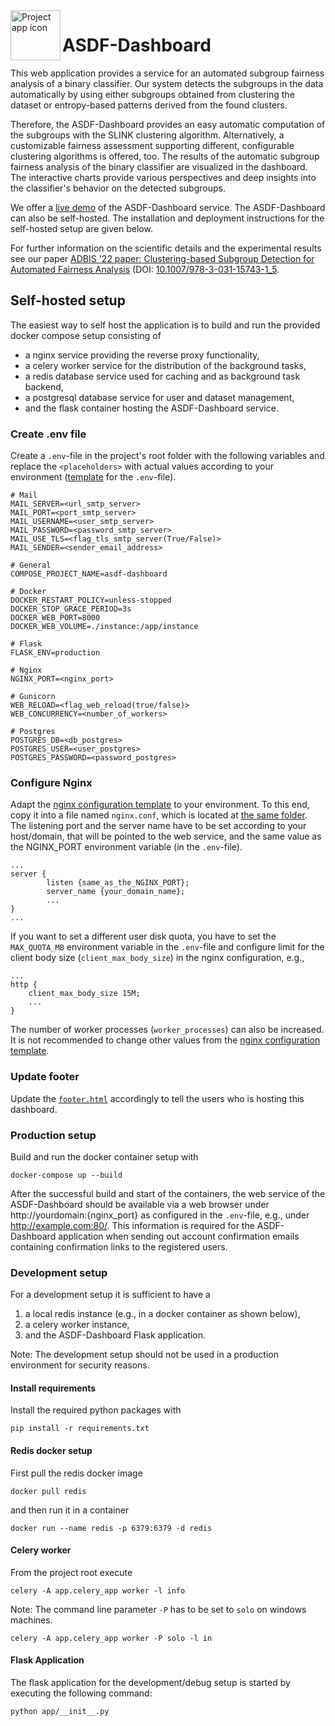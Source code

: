 <img align="left" width="80" height="80" src="https://github.com/jeschaef/ASDF-Dashboard/blob/f56f7876e7ecd49363bccd1b4048376e4854cc3d/app/static/logo.png" alt="Project app icon">

# ASDF-Dashboard

This web application provides a service for an automated subgroup 
fairness analysis of a binary classifier. Our system detects the 
subgroups in the data automatically by using either subgroups obtained
from clustering the dataset or entropy-based patterns derived from 
the found clusters.

Therefore, the ASDF-Dashboard provides an easy automatic computation
of the subgroups with the SLINK clustering algorithm. Alternatively,
a customizable fairness assessment supporting different, configurable
clustering algorithms is offered, too. The results of the automatic 
subgroup fairness analysis of the binary classifier are visualized 
in the dashboard. The interactive charts provide various perspectives
and deep insights into the classifier's behavior on the
detected subgroups.

We offer a [live demo](http://server1.dbda.cs.uni-frankfurt.de) of the ASDF-Dashboard 
service. The ASDF-Dashboard can also be self-hosted. The installation and deployment
instructions for the self-hosted setup are given below. 

For further information on the scientific details and the experimental
results see our paper [ADBIS '22 paper: Clustering-based Subgroup 
Detection for Automated Fairness Analysis](https://link.springer.com/chapter/10.1007/978-3-031-15743-1_5) (DOI: [10.1007/978-3-031-15743-1_5](https://doi.org/10.1007/978-3-031-15743-1_5).

## Self-hosted setup

The easiest way to self host the application is to build and run 
the provided docker compose setup consisting of
- a nginx service providing the reverse proxy functionality,
- a celery worker service for the distribution of the background
tasks,
- a redis database service used for caching and as background 
task backend,
- a postgresql database service for user and dataset management,
- and the flask container hosting the ASDF-Dashboard service.


### Create .env file

Create a `.env`-file in the project's root folder with the following variables and replace the `<placeholders>` 
with actual values according to your environment ([template](.env-template) for the
`.env`-file).
```
# Mail
MAIL_SERVER=<url_smtp_server>
MAIL_PORT=<port_smtp_server>
MAIL_USERNAME=<user_smtp_server>
MAIL_PASSWORD=<password_smtp_server>
MAIL_USE_TLS=<flag_tls_smtp_server(True/False)>
MAIL_SENDER=<sender_email_address>

# General
COMPOSE_PROJECT_NAME=asdf-dashboard

# Docker
DOCKER_RESTART_POLICY=unless-stopped
DOCKER_STOP_GRACE_PERIOD=3s
DOCKER_WEB_PORT=8000
DOCKER_WEB_VOLUME=./instance:/app/instance

# Flask
FLASK_ENV=production

# Nginx
NGINX_PORT=<nginx_port>

# Gunicorn
WEB_RELOAD=<flag_web_reload(true/false)>
WEB_CONCURRENCY=<number_of_workers>

# Postgres
POSTGRES_DB=<db_postgres>
POSTGRES_USER=<user_postgres>
POSTGRES_PASSWORD=<password_postgres>
```

### Configure Nginx

Adapt the [nginx configuration template](app/conf/nginx/nginx-template.conf) to your 
environment. To this end, copy it into a file named `nginx.conf`, which is located at 
[the same folder](app/conf/nginx). The listening port and the server name have to be 
set according to your host/domain, that will be pointed to the web service, and the 
same value as the NGINX_PORT environment variable (in the `.env`-file).

```
...
server {
        listen {same_as_the_NGINX_PORT};
        server_name {your_domain_name};
        ...
}
...
```

If you want to set a different user disk quota, you have to set the `MAX_QUOTA_MB` 
environment variable in the `.env`-file and configure limit for the client body size
(`client_max_body_size`) in the nginx configuration, e.g.,
```
...
http {
    client_max_body_size 15M;
    ...
}
```

The number of worker processes (`worker_processes`) can also be 
increased. It is not recommended to change other values from the
[nginx configuration template](app/conf/nginx/nginx-template.conf).

### Update footer

Update the [`footer.html`](app/templates/footer.html) accordingly to tell the
users who is hosting this dashboard.


### Production setup

Build and run the docker container setup with

`docker-compose up --build`

After the successful build and start of the containers, the web service of the 
ASDF-Dashboard should be available via a web browser under 
http://yourdomain:{nginx_port} as configured in the `.env`-file, 
e.g., under http://example.com:80/. This information is required for
the ASDF-Dashboard application when sending out account confirmation
emails containing confirmation links to the registered users.


### Development setup

For a development setup it is sufficient to have a
1. a local redis instance (e.g., in a docker container as shown below),
2. a celery worker instance,
3. and the ASDF-Dashboard Flask application.

Note: The development setup should not be used in a production 
environment for security reasons.

#### Install requirements

Install the required python packages with

`pip install -r requirements.txt`

#### Redis docker setup

First pull the redis docker image

`docker pull redis`

and then run it in a container

`docker run --name redis -p 6379:6379 -d redis`

#### Celery worker

From the project root execute

`celery -A app.celery_app worker -l info`

Note: The command line parameter `-P` has to be set to `solo` on windows machines.

`celery -A app.celery_app worker -P solo -l in`

#### Flask Application

The flask application for the development/debug setup is started by executing
the following command:

`python app/__init__.py`

